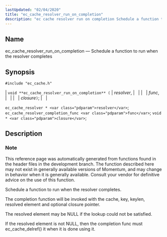 ```yaml
---
lastUpdated: "02/04/2020"
title: "ec_cache_resolver_run_on_completion"
description: "ec cache resolver run on completion Schedule a function to run when the resolver completes void ec cache resolver run on completion resolver func closure ec cache resolver resolver ec cache resolver completion func func void closure This reference page was automatically generated from functions found in the header files..."
---
```


<a name="apis.ec_cache_resolver_run_on_completion"></a> 
## Name

ec_cache_resolver_run_on_completion — Schedule a function to run when the resolver completes

## Synopsis

`#include "ec_cache.h"`

| `void **ec_cache_resolver_run_on_completion** (` | <var class="pdparam">resolver</var>, |   |
|   | <var class="pdparam">func</var>, |   |
|   | <var class="pdparam">closure</var>`)`; |   |

`ec_cache_resolver * <var class="pdparam">resolver</var>`;
`ec_cache_resolver_completion_func <var class="pdparam">func</var>`;
`void * <var class="pdparam">closure</var>`;<a name="idp50935056"></a> 
## Description

### Note

This reference page was automatically generated from functions found in the header files in the development branch. The function described here may not exist in generally available versions of Momentum, and may change in behavior when it is generally available. Consult your vendor for definitive advice on the use of this function.

Schedule a function to run when the resolver completes.

The completion function will be invoked with the cache, key, keylen, resolved element and optional closure pointer.

The resolved element may be NULL if the lookup could not be satisfied.

If the resolved element is not NULL, then the completion func must ec_cache_delref() it when it is done using it.